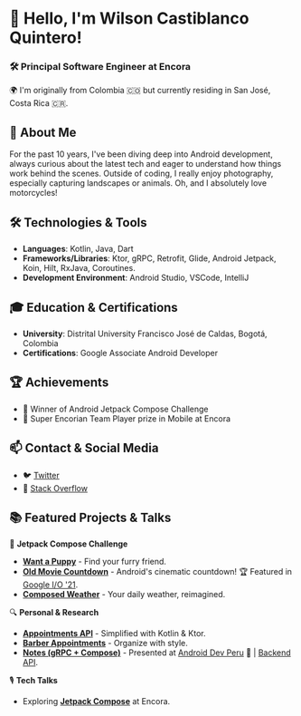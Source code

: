 # 👋 Hello, I'm Wilson Castiblanco Quintero!

### 🛠 Principal Software Engineer at Encora

🌍 I'm originally from Colombia 🇨🇴 but currently residing in San José, Costa Rica 🇨🇷.

## 📖 About Me
For the past 10 years, I've been diving deep into Android development, always curious about the latest tech and eager to understand how things work behind the scenes. Outside of coding, I really enjoy photography, especially capturing landscapes or animals. Oh, and I absolutely love motorcycles!

## 🛠 Technologies & Tools

- **Languages**: Kotlin, Java, Dart
- **Frameworks/Libraries**: Ktor, gRPC, Retrofit, Glide, Android Jetpack, Koin, Hilt, RxJava, Coroutines.
- **Development Environment**: Android Studio, VSCode, IntelliJ

## 🎓 Education & Certifications

- **University**: Distrital University Francisco José de Caldas, Bogotá, Colombia
- **Certifications**: Google Associate Android Developer

## 🏆 Achievements 

- 🥇 Winner of Android Jetpack Compose Challenge 
- 📱 Super Encorian Team Player prize in Mobile at Encora

## 📫 Contact & Social Media

- 🐦 [Twitter](https://twitter.com/castiblanco_w)
- 📝 [Stack Overflow](https://stackoverflow.com/users/2300057/wilson-castiblanco)

## 📚 Featured Projects & Talks

🚀 **Jetpack Compose Challenge** 
- [**Want a Puppy**](https://github.com/wilsoncastiblanco/want-a-puppy) - Find your furry friend.
- [**Old Movie Countdown**](https://github.com/wilsoncastiblanco/old-movie-countdown) - Android's cinematic countdown! 🏆 Featured in [Google I/O '21](https://www.youtube.com/live/D_mVOAXcrtc?si=cX2SxjWQcrDJtry3&t=776).
- [**Composed Weather**](https://github.com/wilsoncastiblanco/composed-weather) - Your daily weather, reimagined.

🔍 **Personal & Research** 
- [**Appointments API**](https://github.com/wilsoncastiblanco/appointments-api) - Simplified with Kotlin & Ktor.
- [**Barber Appointments**](https://github.com/wilsoncastiblanco/BarberAppointments) - Organize with style.
- [**Notes (gRPC + Compose)**](https://github.com/wilsoncastiblanco/notes-grpc) - Presented at [Android Dev Peru](https://www.youtube.com/watch?v=OCl0f20DRIQ) 🎤 | [Backend API](https://github.com/wilsoncastiblanco/notes-api).

🎙️ **Tech Talks**
- Exploring [**Jetpack Compose**](https://www.youtube.com/watch?v=ECNCu0qCrEg) at Encora.


